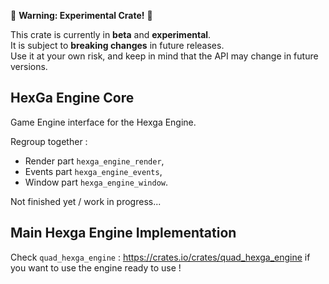 🚧 **Warning: Experimental Crate!** 🚧

This crate is currently in **beta** and **experimental**.  
It is subject to **breaking changes** in future releases.  
Use it at your own risk, and keep in mind that the API may change in future versions.

## HexGa Engine Core

Game Engine interface for the Hexga Engine.

Regroup together : 
- Render part `hexga_engine_render`,
- Events part `hexga_engine_events`,
- Window part `hexga_engine_window`.

Not finished yet / work in progress...

## Main Hexga Engine Implementation

Check `quad_hexga_engine` : https://crates.io/crates/quad_hexga_engine if you want to use the engine ready to use !